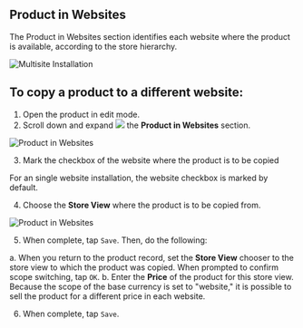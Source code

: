 Product in Websites
--

The Product in Websites section identifies each website where the product is available, according to the store hierarchy.

![Multisite Installation](https://docs.magento.com/m2/ce/user_guide/Resources/Images/scope-product-website_thumb_0_0.png)

## To copy a product to a different website:

1.	Open the product in edit mode.
2.	Scroll down and expand ![](https://docs.magento.com/m2/ce/user_guide/Resources/Images/btn-expand.png) the **Product in Websites** section.
 
![Product in Websites](https://docs.magento.com/m2/ce/user_guide/Resources/Images/catalog-product-in-websites-multisite-main-french_thumb_0_0.png)

3.	Mark the checkbox of the website where the product is to be copied

  For an single website installation, the website checkbox is marked by default.

4.	Choose the **Store View** where the product is to be copied from.
 
![Product in Websites](https://docs.magento.com/m2/ce/user_guide/Resources/Images/product-in-websites-multisite-copy-data_thumb_0_0.png)

5.	When complete, tap `Save`. Then, do the following:

  a.	When you return to the product record, set the **Store View** chooser to the store view to which the product was copied. When prompted to confirm scope switching, tap `OK`.
  b.	Enter the **Price** of the product for this store view.
Because the scope of the base currency is set to "website," it is possible to sell the product for a different price in each website.

6.	When complete, tap `Save`.